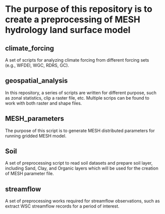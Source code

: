 # The purpose of this repository is to create a preprocessing of MESH hydrology land surface model


## climate_forcing
A set of scripts for analyzing climate forcing from different forcing sets (e.g., WFDEI, WGC, RDRS, GC).

## geospatial_analysis
In this repository, a series of scripts are written for different purpose, such as zonal statistics, clip a raster file, etc. Multiple scrips can be found to work with both raster and shape files. 

## MESH_parameters
The purpose of this script is to generate MESH distributed parameters for running gridded MESH model. 

## Soil
A set of preprocessing script to read soil datasets and prepare soil layer, including Sand, Clay, and Organic layers which will be used for the creation of MESH parameter file. 

## streamflow
A set of preprocessing works required for streamflow observations, such as extract WSC streamflow records for a period of interest. 



